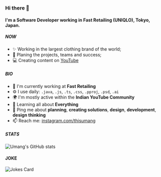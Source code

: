 ### Hi there 👋

#### I'm a Software Developer working in Fast Retailing (UNIQLO), Tokyo, Japan.

##### NOW

- ✨ Working in the largest clothing brand of the world;
- 🧗 Planing the projects, teams and success;
- 💻 Creating content on [YouTube](https://www.youtube.com/GetSaged)

##### BIO

- 🏢 I'm currently working at **Fast Retailing**
- ⚙️ I use daily: `.java`, `.js`, `.ts`, `.css`, `.pproj`, `.psd`, `.ai`
- 🌍 I'm mostly active within the **Indian YouTube Community**
- 🌱 Learning all about **Everything**
- 💬 Ping me about **planning**, **creating solutions**, **design**, **development**, **design thinking**
- 📫 Reach me: [instagram.com/thisumang](https://instagram.com/thisumang)

##### STATS

![Umang's GitHub stats](https://github-readme-stats.vercel.app/api?username=umang350&show_icons=true)

#### JOKE
![Jokes Card](https://readme-jokes.vercel.app/api)
